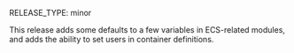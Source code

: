 RELEASE_TYPE: minor

This release adds some defaults to a few variables in ECS-related modules, and adds the ability to set users in container definitions.